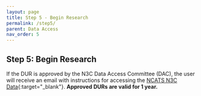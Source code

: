 ```yaml
---
layout: page
title: Step 5 - Begin Research
permalink: /step5/
parent: Data Access
nav_order: 5
---
```


## Step 5: Begin Research

If the DUR is approved by the N3C Data Access Committee (DAC), the user will receive an email with instructions for accessing the [NCATS N3C Data](https://auth.ncats.nih.gov/_api/v2/auth/login?redirect_uri=https://auth.ncats.nih.gov/_api/v2/auth/palantir/palantir_unite/saml&client=palantir_unite&tenant=palantir&protocol=saml){:target="_blank"}.
**Approved DURs are valid for 1 year.**
